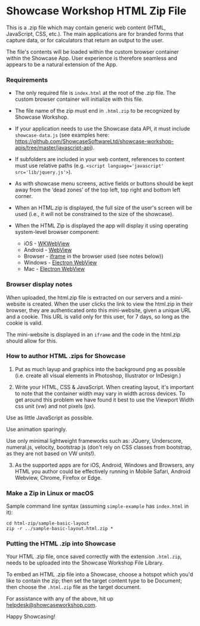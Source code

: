

Showcase Workshop HTML Zip File
===============================

This is a .zip file which may contain generic web content (HTML, JavaScript, CSS, etc.). The main applications are for
branded forms that capture data, or for calculators that return an output to the user.

The file's contents will be loaded within the custom browser container within the Showcase App. User experience is
therefore seamless and appears to be a natural extension of the App.


### Requirements

- The only required file is `index.html` at the root of the .zip file. The custom browser container will initialize
with this file.

- The file name of the zip must end in `.html.zip` to be recognized by Showcase Workshop.

- If your application needs to use the Showcase data API, it must include `showcase-data.js` (see examples here: 
https://github.com/ShowcaseSoftwareLtd/showcase-workshop-apis/tree/master/javascript-api).

- If subfolders are included in your web content, references to content must use relative
paths (e.g. `<script language='javascript' src='lib/jquery.js'>`).

- As with showcase menu screens, active fields or buttons should be kept away from the ‘dead zones’ of the top left, top
 right and bottom left corner.

- When an HTML.zip is displayed, the full size of the user's screen will be used (i.e., it will not be constrained to the size of the showcase).
 
- When the HTML Zip is displayed the app will display it using operating system-level browser component:
    - iOS - [WKWebView](https://developer.apple.com/documentation/webkit/wkwebview)
    - Android - [WebView](https://developer.android.com/reference/android/webkit/WebView)
    - Browser - [iframe](https://developer.mozilla.org/en-US/docs/Web/HTML/Element/iframe) in the browser used (see notes below))
    - Windows - [Electron WebView](https://www.electronjs.org/docs/api/webview-tag)
    - Mac - [Electron WebView](https://www.electronjs.org/docs/api/webview-tag)



### Browser display notes

When uploaded, the html.zip file is extracted on our servers and a mini-website is created.  When the user clicks the link to
view the html.zip in their browser, they are authenticated onto this mini-website, given a unique URL and a 
cookie.  This URL is valid only for this user, for 7 days, so long as the cookie is valid.

The mini-website is displayed in an `iframe` and the code in the html.zip should allow for this.


### How to author HTML .zips for Showcase

1. Put as much layup and graphics into the background png as possible (i.e. create all visual elements in
Photoshop, Illustrator or InDesign.)

2.	Write your HTML, CSS & JavaScript.  When creating layout, it's important to note that the container width may vary
in width across devices. To get around this problem we have found it best to use the Viewport Width css unit (vw) and
not pixels (px).

   Use as little JavaScript as possible.

   Use animation sparingly.

   Use only minimal lightweight frameworks such as: JQuery, Underscore, numeral.js, velocity, bootstrap js
(don't rely on CSS classes from bootstrap, as they are not based on VW units!).

3. As the supported apps are for iOS, Android, Windows and Browsers, any HTML you author could be effectively running in 
Mobile Safari, Android Webview, Chrome, Firefox or Edge.


### Make a Zip in Linux or macOS

Sample command line syntax (assuming `simple-example` has `index.html` in it):

    cd html-zip/sample-basic-layout
    zip -r ../sample-basic-layout.html.zip *


### Putting the HTML .zip into Showcase

Your HTML .zip file, once saved correctly with the extension `.html.zip`, needs to be uploaded into the Showcase
Workshop File Library.

To embed an HTML .zip file into a Showcase, choose a hotspot which you'd like to contain the zip; then set the target
content type to be Document; then choose the `.html.zip` file as the target document.

For assistance with any of the above, hit up helpdesk@showcaseworkshop.com.

Happy Showcasing!
